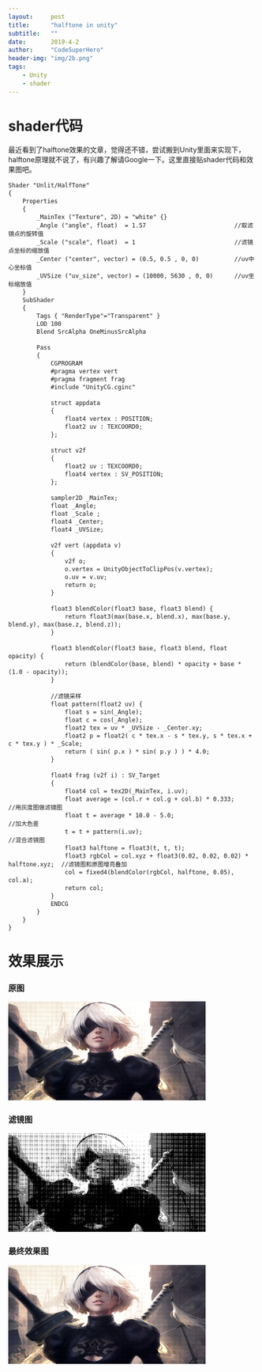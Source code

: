 ```yaml
---
layout:     post
title:      "halftone in unity"
subtitle:   ""
date:       2019-4-2
author:     "CodeSuperHero"
header-img: "img/2b.png"
tags:
    - Unity
    - shader
---
```


# shader代码

最近看到了halftone效果的文章，觉得还不错，尝试搬到Unity里面来实现下，halftone原理就不说了，有兴趣了解请Google一下。这里直接贴shader代码和效果图吧。

```
Shader "Unlit/HalfTone"
{
    Properties
    {
        _MainTex ("Texture", 2D) = "white" {}
        _Angle ("angle", float)  = 1.57                         //取滤镜点的旋转值
        _Scale ("scale", float)  = 1                            //滤镜点坐标的缩放值
        _Center ("center", vector) = (0.5, 0.5 , 0, 0)          //uv中心坐标值
        _UVSize ("uv_size", vector) = (10000, 5630 , 0, 0)      //uv坐标缩放值
    }
    SubShader
    {
        Tags { "RenderType"="Transparent" }
        LOD 100
        Blend SrcAlpha OneMinusSrcAlpha

        Pass
        {
            CGPROGRAM
            #pragma vertex vert
            #pragma fragment frag
            #include "UnityCG.cginc"

            struct appdata
            {
                float4 vertex : POSITION;
                float2 uv : TEXCOORD0;
            };

            struct v2f
            {
                float2 uv : TEXCOORD0;
                float4 vertex : SV_POSITION;
            };

            sampler2D _MainTex;
            float _Angle;
            float _Scale ;
            float4 _Center;
            float4 _UVSize;

            v2f vert (appdata v)
            {
                v2f o;
                o.vertex = UnityObjectToClipPos(v.vertex);
                o.uv = v.uv;
                return o;
            }

            float3 blendColor(float3 base, float3 blend) {
                return float3(max(base.x, blend.x), max(base.y, blend.y), max(base.z, blend.z));
            }

            float3 blendColor(float3 base, float3 blend, float opacity) {
                return (blendColor(base, blend) * opacity + base * (1.0 - opacity));
            }

            //滤镜采样
            float pattern(float2 uv) {
                float s = sin(_Angle);
                float c = cos(_Angle);
                float2 tex = uv * _UVSize - _Center.xy;
                float2 p = float2( c * tex.x - s * tex.y, s * tex.x + c * tex.y ) * _Scale;
                return ( sin( p.x ) * sin( p.y ) ) * 4.0;
            }

            float4 frag (v2f i) : SV_Target
            {
                float4 col = tex2D(_MainTex, i.uv);
                float average = (col.r + col.g + col.b) * 0.333;                    //用灰度图做滤镜图
                float t = average * 10.0 - 5.0;                                     //加大色差
                t = t + pattern(i.uv);                                              //混合滤镜图
                float3 halftone = float3(t, t, t);
                float3 rgbCol = col.xyz + float3(0.02, 0.02, 0.02) * halftone.xyz;  //滤镜图和原图增亮叠加
                col = fixed4(blendColor(rgbCol, halftone, 0.05), col.a);
                return col;
            }
            ENDCG
        }
    }
}
```

# 效果展示
### 原图
<img src="https://raw.githubusercontent.com/CodeSuperHero/CodeSuperHero.github.io/master/img/shader/halftone.png" width = "400" height = "200" alt="图片名称"/>

### 滤镜图
<img src="https://raw.githubusercontent.com/CodeSuperHero/CodeSuperHero.github.io/master/img/shader/halftone_filter.png" width = "400" height = "200" alt="图片名称"/>

### 最终效果图
<img src="https://raw.githubusercontent.com/CodeSuperHero/CodeSuperHero.github.io/master/img/shader/halftone.png" width = "400" height = "200" alt="图片名称"/>